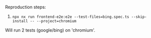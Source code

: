 Reproduction steps:
1. `npx nx run frontend-e2e:e2e --test-files=bing.spec.ts --skip-install -- --project=chromium`

Will run 2 tests (google/bing) on 'chromium'.

